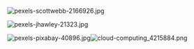 ![pexels-scottwebb-2166926.jpg](https://docs-api-qa.cloudlabs.ai/repos/raw.githubusercontent.com/Rabin-spektra/Demo-Repo/main/2973uYeg2oMT/images/pexels-scottwebb-2166926.jpg?token=8b2t1Sg45N8JBe8QNwBlyhJq)

![pexels-jhawley-21323.jpg](https://docs-api-qa.cloudlabs.ai/repos/raw.githubusercontent.com/Rabin-spektra/Demo-Repo/main/2973uYeg2oMT/images/pexels-jhawley-21323.jpg?token=8b2t1Sg45N8JBe8QNwBlyhJq)

<question source="abcdhvOGESK8" />

![pexels-pixabay-40896.jpg](https://docs-api-qa.cloudlabs.ai/repos/raw.githubusercontent.com/Rabin-spektra/Demo-Repo/main/2973uYeg2oMT/images/pexels-pixabay-40896.jpg?token=8b2t1Sg45N8JBe8QNwBlyhJq)![cloud-computing_4215884.png](https://docs-api-qa.cloudlabs.ai/repos/raw.githubusercontent.com/Rabin-spektra/Demo-Repo/main/2973uYeg2oMT/images/cloud-computing_4215884.png?token=8b2t1Sg45N8JBe8QNwBlyhJq)
